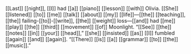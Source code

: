 [[Last]] [[night]], [[I]] had [[a]] [[piano]] [[lesson]] [[with]] Olivia. [[She]] [[listened]] [[to]] [[me]] [[talk]] [[about]] [[my]] [[life]]—[[the]] [[teaching]], [[the]] failing-[[to]]-[[write]], [[the]] [[weight]] loss—[[and]] had [[me]] [[play]] [[the]] [[third]] [[movement]] [[of]] Moonlight. “[[See]] [[the]] [[notes]] [[in]] [[your]] [[head]],” [[she]] [[insisted]] [[as]] [[I]] fumbled [[again]] [[and]] [[again]]. “[[There]] [[is]] [[a]] [[grammar]] [[to]] [[the]] [[music]].”














